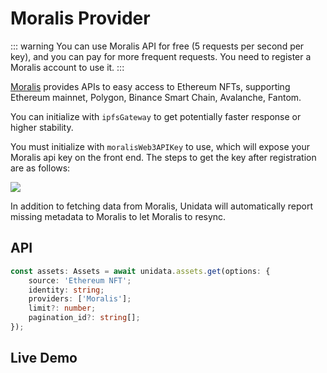 # Moralis Provider

<Logos type="Assets" :names="['Ethereum', 'Polygon', 'Binance Smart Chain', 'Arbitrum', 'Fantom', 'Moralis']" />

::: warning
You can use Moralis API for free (5 requests per second per key), and you can pay for more frequent requests.
You need to register a Moralis account to use it.
:::

[Moralis](https://moralis.io/) provides APIs to easy access to Ethereum NFTs, supporting Ethereum mainnet, Polygon, Binance Smart Chain, Avalanche, Fantom.

You can initialize with `ipfsGateway` to get potentially faster response or higher stability.

You must initialize with `moralisWeb3APIKey` to use, which will expose your Moralis api key on the front end. The steps to get the key after registration are as follows:

![](https://i.imgur.com/wXPAPfm.png)

In addition to fetching data from Moralis, Unidata will automatically report missing metadata to Moralis to let Moralis to resync.

## API

```ts
const assets: Assets = await unidata.assets.get(options: {
    source: 'Ethereum NFT';
    identity: string;
    providers: ['Moralis'];
    limit?: number;
    pagination_id?: string[];
});
```

## Live Demo

<Assets :source="'Ethereum NFT'" :providers="['Moralis']" :defaultIdentity="'0xC8b960D09C0078c18Dcbe7eB9AB9d816BcCa8944'" />
